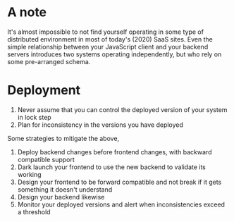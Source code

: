 # A note

It's almost impossible to not find yourself operating in some type of distributed environment in 
most of today's (2020) SaaS sites. Even the simple relationship between your JavaScript client and
your backend servers introduces two systems operating independently, but who rely on some pre-arranged
schema.

# Deployment

1. Never assume that you can control the deployed version of your system in lock step
1. Plan for inconsistency in the versions you have deployed

Some strategies to mitigate the above,

1. Deploy backend changes before frontend changes, with backward compatible support
1. Dark launch your frontend to use the new backend to validate its working
1. Design your frontend to be forward compatible and not break if it gets something it doesn't understand
1. Design your backend likewise 
1. Monitor your deployed versions and alert when inconsistencies exceed a threshold
